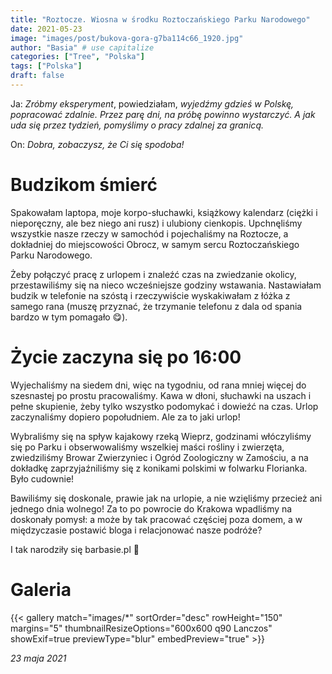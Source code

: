 ```yaml
---
title: "Roztocze. Wiosna w środku Roztoczańskiego Parku Narodowego"
date: 2021-05-23
image: "images/post/bukova-gora-g7ba114c66_1920.jpg"
author: "Basia" # use capitalize
categories: ["Tree", "Polska"]
tags: ["Polska"]
draft: false
---
```



Ja: *Zróbmy eksperyment*, powiedziałam, *wyjedźmy gdzieś w Polskę, popracować
zdalnie. Przez parę dni, na próbę powinno wystarczyć. A jak uda się przez tydzień,
pomyślimy o pracy zdalnej za granicą.*

On: *Dobra, zobaczysz, że Ci się spodoba!*

# Budzikom śmierć

Spakowałam laptopa, moje korpo-słuchawki, książkowy kalendarz (ciężki i nieporęczny,
ale bez niego ani rusz) i ulubiony cienkopis. Upchnęliśmy wszystkie nasze rzeczy w samochód i pojechaliśmy na Roztocze, a dokładniej do miejscowości Obrocz, w samym sercu Roztoczańskiego Parku Narodowego.

Żeby połączyć pracę z urlopem i znaleźć czas na zwiedzanie okolicy, przestawiliśmy się
na nieco wcześniejsze godziny wstawania. Nastawiałam budzik w telefonie na szóstą i
rzeczywiście wyskakiwałam z łóżka z samego rana (muszę przyznać, że trzymanie
telefonu z dala od spania bardzo w tym pomagało 😋).

# Życie zaczyna się po 16:00

Wyjechaliśmy na siedem dni, więc na tygodniu, od rana mniej więcej do szesnastej po prostu pracowaliśmy. Kawa w dłoni, słuchawki na uszach i pełne skupienie, żeby tylko wszystko podomykać i dowieźć na czas. Urlop zaczynaliśmy dopiero popołudniem. Ale
za to jaki urlop!

Wybraliśmy się na spływ kajakowy rzeką Wieprz, godzinami włóczyliśmy się po Parku i
obserwowaliśmy wszelkiej maści rośliny i zwierzęta, zwiedziliśmy Browar Zwierzyniec i
Ogród Zoologiczny w Zamościu, a na dokładkę zaprzyjaźniliśmy się z konikami polskimi
w folwarku Florianka. Było cudownie!

Bawiliśmy się doskonale, prawie jak na urlopie, a nie wzięliśmy przecież ani jednego
dnia wolnego! Za to po powrocie do Krakowa wpadliśmy na doskonały pomysł: a może
by tak pracować częściej poza domem, a w międzyczasie postawić bloga i relacjonować nasze podróże?

I tak narodziły się barbasie.pl 🙂

# Galeria

{{< gallery match="images/*" sortOrder="desc" rowHeight="150" margins="5" thumbnailResizeOptions="600x600 q90 Lanczos" showExif=true previewType="blur" embedPreview="true" >}}

*23 maja 2021*